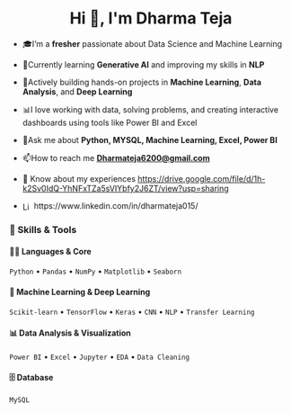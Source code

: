 <h1 align="center">Hi 👋, I'm Dharma Teja</h1>

- 🎓I’m a **fresher** passionate about Data Science and Machine Learning
- 🌱Currently learning **Generative AI** and improving my skills in **NLP**
- 🔭Actively building hands-on projects in **Machine Learning**, **Data Analysis**, and **Deep Learning**
- 📊I love working with data, solving problems, and creating interactive dashboards using tools like Power BI and Excel
- 💬Ask me about **Python, MYSQL, Machine Learning, Excel, Power BI**
- 📫How to reach me **Dharmateja6200@gmail.com**

- 📄 Know about my experiences  https://drive.google.com/file/d/1h-k2Sv0IdQ-YhNFxTZa5sVIYbfy2J6ZT/view?usp=sharing
- <a href="https://www.linkedin.com/in/dharmateja015" target="_blank" style="text-decoration:none; color:inherit;">
  <img src="https://upload.wikimedia.org/wikipedia/commons/c/ca/LinkedIn_logo_initials.png" alt="LinkedIn" width="16" height="16" style="vertical-align:middle;" /> https://www.linkedin.com/in/dharmateja015/
</a>


### 🚀 Skills & Tools

#### 👨‍💻 Languages & Core
`Python`  • `Pandas` • `NumPy` • `Matplotlib` • `Seaborn`

#### 🤖 Machine Learning & Deep Learning
`Scikit-learn` • `TensorFlow` • `Keras` • `CNN` • `NLP` • `Transfer Learning`

#### 📊 Data Analysis & Visualization
`Power BI` • `Excel` • `Jupyter` • `EDA` • `Data Cleaning`

#### 🗄️ Database
`MySQL`

